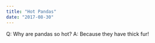 ```yaml
---
title: "Hot Pandas"
date: "2017-08-30"
---
```


Q: Why are pandas so hot?
A: Because they have thick fur!